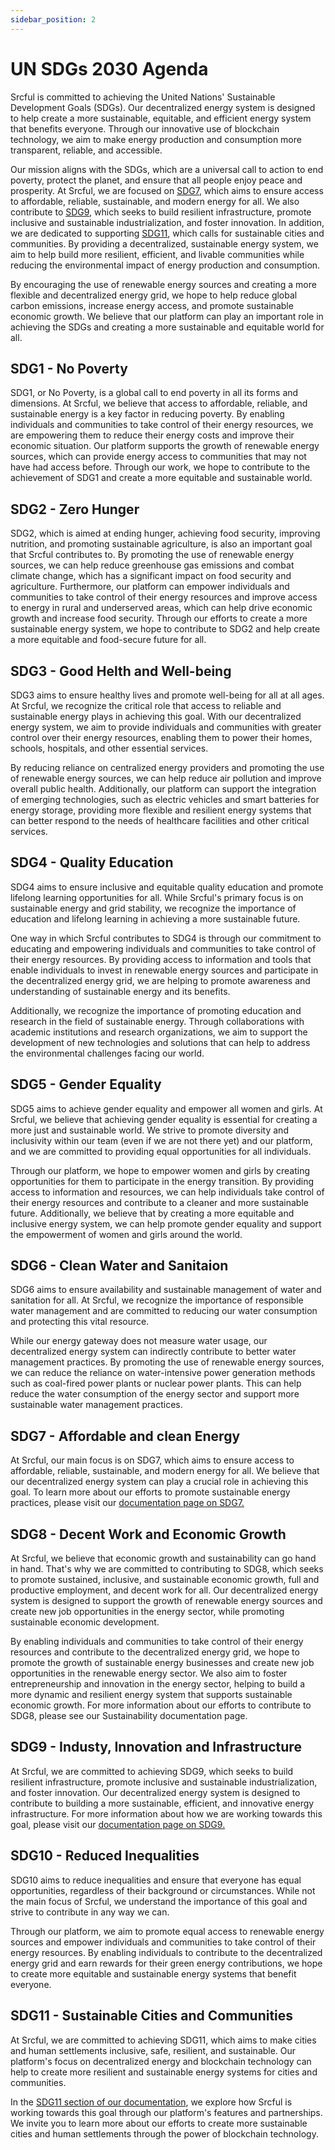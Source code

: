 ```yaml
---
sidebar_position: 2
---
```


# UN SDGs 2030 Agenda

Srcful is committed to achieving the United Nations' Sustainable Development Goals (SDGs). Our decentralized energy system is designed to help create a more sustainable, equitable, and efficient energy system that benefits everyone. Through our innovative use of blockchain technology, we aim to make energy production and consumption more transparent, reliable, and accessible.

Our mission aligns with the SDGs, which are a universal call to action to end poverty, protect the planet, and ensure that all people enjoy peace and prosperity. At Srcful, we are focused on [SDG7](./sdg7/), which aims to ensure access to affordable, reliable, sustainable, and modern energy for all. We also contribute to [SDG9](./sdg9/), which seeks to build resilient infrastructure, promote inclusive and sustainable industrialization, and foster innovation. In addition, we are dedicated to supporting [SDG11](./sdg11), which calls for sustainable cities and communities. By providing a decentralized, sustainable energy system, we aim to help build more resilient, efficient, and livable communities while reducing the environmental impact of energy production and consumption.

By encouraging the use of renewable energy sources and creating a more flexible and decentralized energy grid, we hope to help reduce global carbon emissions, increase energy access, and promote sustainable economic growth. We believe that our platform can play an important role in achieving the SDGs and creating a more sustainable and equitable world for all.

## SDG1 - No Poverty

SDG1, or No Poverty, is a global call to end poverty in all its forms and dimensions. At Srcful, we believe that access to affordable, reliable, and sustainable energy is a key factor in reducing poverty. By enabling individuals and communities to take control of their energy resources, we are empowering them to reduce their energy costs and improve their economic situation. Our platform supports the growth of renewable energy sources, which can provide energy access to communities that may not have had access before. Through our work, we hope to contribute to the achievement of SDG1 and create a more equitable and sustainable world.

## SDG2 - Zero Hunger

SDG2, which is aimed at ending hunger, achieving food security, improving nutrition, and promoting sustainable agriculture, is also an important goal that Srcful contributes to. By promoting the use of renewable energy sources, we can help reduce greenhouse gas emissions and combat climate change, which has a significant impact on food security and agriculture. Furthermore, our platform can empower individuals and communities to take control of their energy resources and improve access to energy in rural and underserved areas, which can help drive economic growth and increase food security. Through our efforts to create a more sustainable energy system, we hope to contribute to SDG2 and help create a more equitable and food-secure future for all.

## SDG3 - Good Helth and Well-being

SDG3 aims to ensure healthy lives and promote well-being for all at all ages. At Srcful, we recognize the critical role that access to reliable and sustainable energy plays in achieving this goal. With our decentralized energy system, we aim to provide individuals and communities with greater control over their energy resources, enabling them to power their homes, schools, hospitals, and other essential services.

By reducing reliance on centralized energy providers and promoting the use of renewable energy sources, we can help reduce air pollution and improve overall public health. Additionally, our platform can support the integration of emerging technologies, such as electric vehicles and smart batteries for energy storage, providing more flexible and resilient energy systems that can better respond to the needs of healthcare facilities and other critical services.

## SDG4 - Quality Education

SDG4 aims to ensure inclusive and equitable quality education and promote lifelong learning opportunities for all. While Srcful's primary focus is on sustainable energy and grid stability, we recognize the importance of education and lifelong learning in achieving a more sustainable future.

One way in which Srcful contributes to SDG4 is through our commitment to educating and empowering individuals and communities to take control of their energy resources. By providing access to information and tools that enable individuals to invest in renewable energy sources and participate in the decentralized energy grid, we are helping to promote awareness and understanding of sustainable energy and its benefits.

Additionally, we recognize the importance of promoting education and research in the field of sustainable energy. Through collaborations with academic institutions and research organizations, we aim to support the development of new technologies and solutions that can help to address the environmental challenges facing our world.

## SDG5 - Gender Equality

SDG5 aims to achieve gender equality and empower all women and girls. At Srcful, we believe that achieving gender equality is essential for creating a more just and sustainable world. We strive to promote diversity and inclusivity within our team (even if we are not there yet) and our platform, and we are committed to providing equal opportunities for all individuals.

Through our platform, we hope to empower women and girls by creating opportunities for them to participate in the energy transition. By providing access to information and resources, we can help individuals take control of their energy resources and contribute to a cleaner and more sustainable future. Additionally, we believe that by creating a more equitable and inclusive energy system, we can help promote gender equality and support the empowerment of women and girls around the world.

## SDG6 - Clean Water and Sanitaion

SDG6 aims to ensure availability and sustainable management of water and sanitation for all. At Srcful, we recognize the importance of responsible water management and are committed to reducing our water consumption and protecting this vital resource.

While our energy gateway does not measure water usage, our decentralized energy system can indirectly contribute to better water management practices. By promoting the use of renewable energy sources, we can reduce the reliance on water-intensive power generation methods such as coal-fired power plants or nuclear power plants. This can help reduce the water consumption of the energy sector and support more sustainable water management practices.

## SDG7 - Affordable and clean Energy

At Srcful, our main focus is on SDG7, which aims to ensure access to affordable, reliable, sustainable, and modern energy for all. We believe that our decentralized energy system can play a crucial role in achieving this goal. To learn more about our efforts to promote sustainable energy practices, please visit our [documentation page on SDG7.](./sdg7/)

## SDG8 - Decent Work and Economic Growth

At Srcful, we believe that economic growth and sustainability can go hand in hand. That's why we are committed to contributing to SDG8, which seeks to promote sustained, inclusive, and sustainable economic growth, full and productive employment, and decent work for all. Our decentralized energy system is designed to support the growth of renewable energy sources and create new job opportunities in the energy sector, while promoting sustainable economic development.

By enabling individuals and communities to take control of their energy resources and contribute to the decentralized energy grid, we hope to promote the growth of sustainable energy businesses and create new job opportunities in the renewable energy sector. We also aim to foster entrepreneurship and innovation in the energy sector, helping to build a more dynamic and resilient energy system that supports sustainable economic growth. For more information about our efforts to contribute to SDG8, please see our Sustainability documentation page.

## SDG9 - Industy, Innovation and Infrastructure

At Srcful, we are committed to achieving SDG9, which seeks to build resilient infrastructure, promote inclusive and sustainable industrialization, and foster innovation. Our decentralized energy system is designed to contribute to building a more sustainable, efficient, and innovative energy infrastructure. For more information about how we are working towards this goal, please visit our [documentation page on SDG9.](./sdg9/)

## SDG10 - Reduced Inequalities

SDG10 aims to reduce inequalities and ensure that everyone has equal opportunities, regardless of their background or circumstances. While not the main focus of Srcful, we understand the importance of this goal and strive to contribute in any way we can.

Through our platform, we aim to promote equal access to renewable energy sources and empower individuals and communities to take control of their energy resources. By enabling individuals to contribute to the decentralized energy grid and earn rewards for their green energy contributions, we hope to create more equitable and sustainable energy systems that benefit everyone.

## SDG11 - Sustainable Cities and Communities

At Srcful, we are committed to achieving SDG11, which aims to make cities and human settlements inclusive, safe, resilient, and sustainable. Our platform's focus on decentralized energy and blockchain technology can help to create more resilient and sustainable energy systems for cities and communities.

In the [SDG11 section of our documentation](./sdg11/), we explore how Srcful is working towards this goal through our platform's features and partnerships. We invite you to learn more about our efforts to create more sustainable cities and human settlements through the power of blockchain technology.